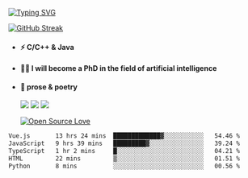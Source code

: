 [![Typing SVG](https://readme-typing-svg.herokuapp.com?font=Permanent+Marker&size=33&color=64B9F7&center=true&vCenter=true&lines=Good+morning!+)](https://git.io/typing-svg)
 
  

[![GitHub Streak](http://github-readme-streak-stats.herokuapp.com?user=xun-girl&theme=tokyonight_duo&hide_border=false&date_format=M%20j%5B%2C%20Y%5D)](https://git.io/streak-stats)




- #### ⚡  C/C++ & Java
- #### 🧑‍🎓  I will become a PhD in the field of artificial intelligence
- #### 📕  prose & poetry
  
  ![](https://img.shields.io/badge/python-3.9-orange?style=for-the—badge&logo=python&logoColor=orange)
  ![](https://img.shields.io/badge/C++-20-pink?style=for-the—badge&logo=C&logoColor=pink)
  ![](https://img.shields.io/badge/java-17-red?style=for-the—badge&logo=java&logoColor=red)
  
  [![Open Source Love](https://badges.frapsoft.com/os/v2/open-source.svg?v=103)](https://github.com/ellerbrock/open-source-badge/)    
  
 




<!--START_SECTION:waka-->

```txt
Vue.js       13 hrs 24 mins  █████████████▓░░░░░░░░░░░   54.46 %
JavaScript   9 hrs 39 mins   █████████▓░░░░░░░░░░░░░░░   39.24 %
TypeScript   1 hr 2 mins     █░░░░░░░░░░░░░░░░░░░░░░░░   04.21 %
HTML         22 mins         ▒░░░░░░░░░░░░░░░░░░░░░░░░   01.51 %
Python       8 mins          ░░░░░░░░░░░░░░░░░░░░░░░░░   00.56 %
```

<!--END_SECTION:waka-->

  

 
 
 

